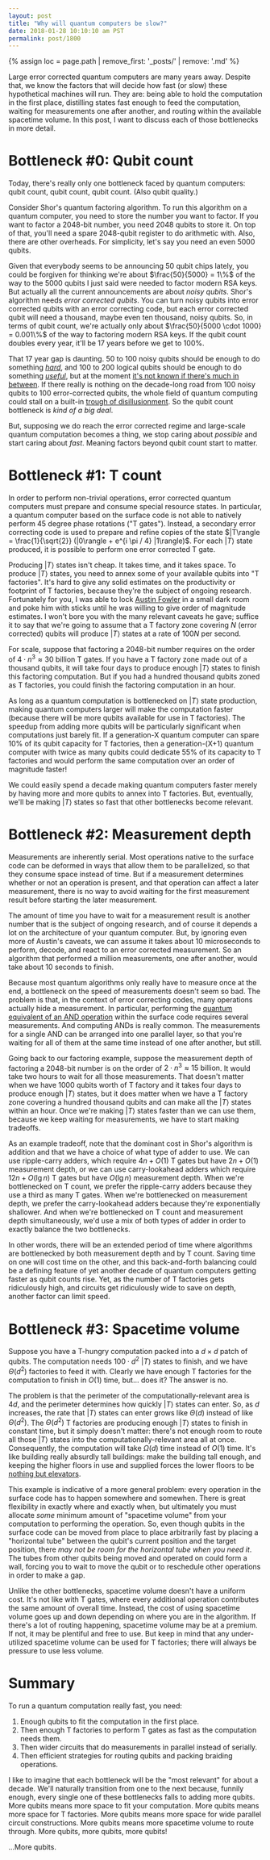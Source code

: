 ```yaml
---
layout: post
title: "Why will quantum computers be slow?"
date: 2018-01-28 10:10:10 am PST
permalink: post/1800
---
```


{% assign loc = page.path | remove_first: '_posts/' | remove: '.md' %}

Large error corrected quantum computers are many years away.
Despite that, we know the factors that will decide how fast (or slow) these hypothetical machines will run.
They are: being able to hold the computation in the first place, distilling states fast enough to feed the computation, waiting for measurements one after another, and routing within the available spacetime volume.
In this post, I want to discuss each of those bottlenecks in more detail.


# Bottleneck #0: Qubit count

Today, there's really only one bottleneck faced by quantum computers: qubit count, qubit count, qubit count.
(Also qubit quality.)

Consider Shor's quantum factoring algorithm.
To run this algorithm on a quantum computer, you need to store the number you want to factor.
If you want to factor a 2048-bit number, you need 2048 qubits to store it.
On top of that, you'll need a spare 2048-qubit register to do arithmetic with.
Also, there are other overheads.
For simplicity, let's say you need an even 5000 qubits.

Given that everybody seems to be announcing 50 qubit chips lately, you could be forgiven for thinking we're about $\frac{50}{5000} = 1\%$ of the way to the 5000 qubits I just said were needed to factor modern RSA keys.
But actually all the current announcements are about *noisy qubits*.
Shor's algorithm needs *error corrected qubits*.
You can turn noisy qubits into error corrected qubits with an error correcting code, but each error corrected qubit will need a thousand, maybe even ten thousand, noisy qubits.
So, in terms of qubit count, we're actually only about $\frac{50}{5000 \cdot 1000} = 0.001\%$ of the way to factoring modern RSA keys.
If the qubit count doubles every year, it'll be 17 years before we get to 100%.

That 17 year gap is daunting.
50 to 100 noisy qubits should be enough to do something [*hard*](https://en.wikipedia.org/wiki/Quantum_supremacy), and 100 to 200 logical qubits should be enough to do something [*useful*](https://en.wikipedia.org/wiki/Computational_chemistry), but at the moment [it's not known if there's much in between](https://arxiv.org/abs/1801.00862).
If there really is nothing on the decade-long road from 100 noisy qubits to 100 error-corrected qubits, the whole field of quantum computing could stall on a built-in [trough of disillusionment](https://en.wikipedia.org/wiki/Hype_cycle).
So the qubit count bottleneck is *kind of a big deal*.

But, supposing we do reach the error corrected regime and large-scale quantum computation becomes a thing, we stop caring about *possible* and start caring about *fast*.
Meaning factors beyond qubit count start to matter.


# Bottleneck #1: T count

In order to perform non-trivial operations, error corrected quantum computers must prepare and consume special resource states.
In particular, a quantum computer based on the surface code is not able to natively perform 45 degree phase rotations ("T gates").
Instead, a secondary error correcting code is used to prepare and refine copies of the state $|T\rangle = \frac{1}{\sqrt{2}} (|0\rangle + e^{i \pi / 4} |1\rangle)$.
For each $|T\rangle$ state produced, it is possible to perform one error corrected T gate.

Producing $|T\rangle$ states isn't cheap.
It takes time, and it takes space.
To produce $|T\rangle$ states, you need to annex some of your available qubits into "T factories".
It's hard to give any solid estimates on the productivity or footprint of T factories, because they're the subject of ongoing research.
Fortunately for you, I was able to lock [Austin Fowler](https://research.google.com/pubs/105043.html) in a small dark room and poke him with sticks until he was willing to give order of magnitude estimates.
I won't bore you with the many relevant caveats he gave; suffice it to say that we're going to assume that a T factory zone covering $N$ (error corrected) qubits will produce $|T\rangle$ states at a rate of $100N$ per second.

For scale, suppose that factoring a 2048-bit number requires on the order of $4 \cdot n^3 \approx 30 \text{ billion}$ T gates.
If you have a T factory zone made out of a thousand qubits, it will take four days to produce enough $|T\rangle$ states to finish this factoring computation.
But if you had a hundred thousand qubits zoned as T factories, you could finish the factoring computation in an hour.

As long as a quantum computation is bottlenecked on $|T\rangle$ state production, making quantum computers larger will make the computation faster (because there will be more qubits available for use in T factories).
The speedup from adding more qubits will be particularly significant when computations just barely fit.
If a generation-X quantum computer can spare 10% of its qubit capacity for T factories, then a generation-(X+1) quantum computer with twice as many qubits could dedicate 55% of its capacity to T factories and would perform the same computation over an order of magnitude faster!

We could easily spend a decade making quantum computers faster merely by having more and more qubits to annex into T factories.
But, eventually, we'll be making $|T\rangle$ states so fast that other bottlenecks become relevant.


# Bottleneck #2: Measurement depth

Measurements are inherently serial.
Most operations native to the surface code can be deformed in ways that allow them to be parallelized, so that they consume space instead of time.
But if a measurement determines whether or not an operation is present, and that operation can affect a later measurement, there is no way to avoid waiting for the first measurement result before starting the later measurement.

The amount of time you have to wait for a measurement result is another number that is the subject of ongoing research, and of course it depends a lot on the architecture of your quantum computer.
But, by ignoring even more of Austin's caveats, we can assume it takes about 10 microseconds to perform, decode, and react to an error corrected measurement.
So an algorithm that performed a million measurements, one after another, would take about 10 seconds to finish.

Because most quantum algorithms only really have to measure once at the end, a bottleneck on the speed of measurements doesn't seem so bad.
The problem is that, in the context of error correcting codes, many operations actually hide a measurement.
In particular, performing the [quantum equivalent of an AND operation](https://en.wikipedia.org/wiki/Toffoli_gate) within the surface code requires several measurements.
And computing ANDs is really common.
The measurements for a single AND can be arranged into one parallel layer, so that you're waiting for all of them at the same time instead of one after another, but still.

Going back to our factoring example, suppose the measurement depth of factoring a 2048-bit number is on the order of $2 \cdot n^3 \approx 15 \text{ billion}$.
It would take two hours to wait for all those measurements.
That doesn't matter when we have 1000 qubits worth of T factory and it takes four days to produce enough $|T\rangle$ states, but it does matter when we have a T factory zone covering a hundred thousand qubits and can make all the $|T\rangle$ states within an hour.
Once we're making $|T\rangle$ states faster than we can use them, because we keep waiting for measurements, we have to start making tradeoffs.

As an example tradeoff, note that the dominant cost in Shor's algorithm is addition and that we have a choice of what type of adder to use.
We can use ripple-carry adders, which require $4n + O(1)$ T gates but have $2n + O(1)$ measurement depth, or we can use carry-lookahead adders which require $12n + O(\lg n)$ T gates but have $O(\lg n)$ measurement depth.
When we're bottlenecked on T count, we prefer the ripple-carry adders because they use a third as many T gates.
When we're bottlenecked on measurement depth, we prefer the carry-lookahead adders because they're exponentially shallower.
And when we're bottlenecked on T count and measurement depth simultaneously, we'd use a mix of both types of adder in order to exactly balance the two bottlenecks.

In other words, there will be an extended period of time where algorithms are bottlenecked by both measurement depth and by T count.
Saving time on one will cost time on the other, and this back-and-forth balancing could be a defining feature of yet another decade of quantum computers getting faster as qubit counts rise.
Yet, as the number of T factories gets ridiculously high, and circuits get ridiculously wide to save on depth, another factor can limit speed.


# Bottleneck #3: Spacetime volume

Suppose you have a T-hungry computation packed into a $d \times d$ patch of qubits.
The computation needs $100 \cdot d^2$ $|T\rangle$ states to finish, and we have $\Theta(d^2)$ factories to feed it with.
Clearly we have enough T factories for the computation to finish in $O(1)$ time, but... does it?
The answer is no.

The problem is that the perimeter of the computationally-relevant area is $4d$, and the perimeter determines how quickly $|T\rangle$ states can enter.
So, as $d$ increases, the rate that $|T\rangle$ states can enter grows like $\Theta(d)$ instead of like $\Theta(d^2)$.
The $\Theta(d^2)$ T factories are producing enough $|T\rangle$ states to finish in constant time, but it simply doesn't matter: there's not enough room to route all those $|T\rangle$ states into the computationally-relevant area all at once.
Consequently, the computation will take $\Omega(d)$ time instead of $O(1)$ time.
It's like building really absurdly tall buildings: make the building tall enough, and keeping the higher floors in use and supplied forces the lower floors to be [nothing but elevators](https://what-if.xkcd.com/94/).

This example is indicative of a more general problem: every operation in the surface code has to happen somewhere and somewhen.
There is great flexibility in exactly where and exactly when, but ultimately you must allocate *some* minimum amount of "spacetime volume" from your computation to performing the operation.
So, even though qubits in the surface code can be moved from place to place arbitrarily fast by placing a "horizontal tube" between the qubit's current position and the target position, there *may not be room for the horizontal tube when you need it*.
The tubes from other qubits being moved and operated on could form a wall, forcing you to wait to move the qubit or to reschedule other operations in order to make a gap.

Unlike the other bottlenecks, spacetime volume doesn't have a uniform cost.
It's not like with T gates, where every additional operation contributes the same amount of overall time.
Instead, the cost of using spacetime volume goes up and down depending on where you are in the algorithm.
If there's a lot of routing happening, spacetime volume may be at a premium.
If not, it may be plentiful and free to use.
But keep in mind that any under-utilized spacetime volume can be used for T factories; there will always be pressure to use less volume.


# Summary

To run a quantum computation really fast, you need:

1. Enough qubits to fit the computation in the first place.
2. Then enough T factories to perform T gates as fast as the computation needs them.
3. Then wider circuits that do measurements in parallel instead of serially.
4. Then efficient strategies for routing qubits and packing braiding operations.

I like to imagine that each bottleneck will be the "most relevant" for about a decade.
We'll naturally transition from one to the next because, funnily enough, every single one of these bottlenecks falls to adding more qubits.
More qubits means more space to fit your computation.
More qubits means more space for T factories.
More qubits means more space for wide parallel circuit constructions.
More qubits means more spacetime volume to route through.
More qubits, more qubits, more qubits!

...More qubits.
